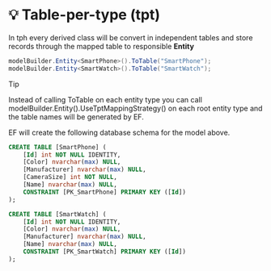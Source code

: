 # :bulb: Table-per-type (tpt)


In tph every derived class will be convert in independent tables and store records through the mapped table to responsible **Entity**
```cs
modelBuilder.Entity<SmartPhone>().ToTable("SmartPhone");
modelBuilder.Entity<SmartWatch>().ToTable("SmartWatch");
```


> [!TIP]
> Instead of calling ToTable on each entity type you can call modelBuilder.Entity<SmartWatch>().UseTptMappingStrategy() on each root entity type and the table names will be generated by EF.


EF will create the following database schema for the model above.
```sql
CREATE TABLE [SmartPhone] (
    [Id] int NOT NULL IDENTITY,
    [Color] nvarchar(max) NULL,
    [Manufacturer] nvarchar(max) NULL,
    [CameraSize] int NOT NULL,
    [Name] nvarchar(max) NULL,
    CONSTRAINT [PK_SmartPhone] PRIMARY KEY ([Id])
);

CREATE TABLE [SmartWatch] (
    [Id] int NOT NULL IDENTITY,
    [Color] nvarchar(max) NULL,
    [Manufacturer] nvarchar(max) NULL,
    [Name] nvarchar(max) NULL,
    CONSTRAINT [PK_SmartWatch] PRIMARY KEY ([Id])
);
```
